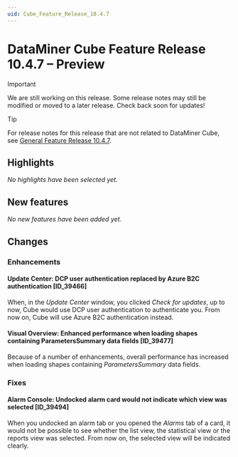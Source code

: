 ```yaml
---
uid: Cube_Feature_Release_10.4.7
---
```


# DataMiner Cube Feature Release 10.4.7 – Preview

> [!IMPORTANT]
> We are still working on this release. Some release notes may still be modified or moved to a later release. Check back soon for updates!

> [!TIP]
> For release notes for this release that are not related to DataMiner Cube, see [General Feature Release 10.4.7](xref:General_Feature_Release_10.4.7).

## Highlights

*No highlights have been selected yet.*

## New features

*No new features have been added yet.*

## Changes

### Enhancements

#### Update Center: DCP user authentication replaced by Azure B2C authentication [ID_39466]

<!-- MR 10.3.0 [CU16] / 10.4.0 [CU4] - FR 10.4.7 -->

When, in the *Update Center* window, you clicked *Check for updates*, up to now, Cube would use DCP user authentication to authenticate you. From now on, Cube will use Azure B2C authentication instead.

#### Visual Overview: Enhanced performance when loading shapes containing ParametersSummary data fields [ID_39477]

<!-- MR 10.3.0 [CU16] / 10.4.0 [CU4] - FR 10.4.7 -->

Because of a number of enhancements, overall performance has increased when loading shapes containing *ParametersSummary* data fields.

### Fixes

#### Alarm Console: Undocked alarm card would not indicate which view was selected [ID_39494]

<!-- MR 10.3.0 [CU16] / 10.4.0 [CU4] - FR 10.4.7 -->

When you undocked an alarm tab or you opened the *Alarms* tab of a card, it would not be possible to see whether the list view, the statistical view or the reports view was selected. From now on, the selected view will be indicated clearly.

